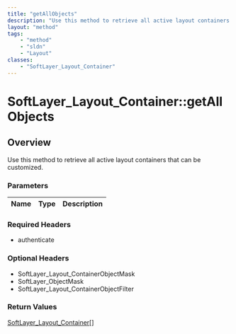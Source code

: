 ```yaml
---
title: "getAllObjects"
description: "Use this method to retrieve all active layout containers that can be customized."
layout: "method"
tags:
    - "method"
    - "sldn"
    - "Layout"
classes:
    - "SoftLayer_Layout_Container"
---
```

# SoftLayer_Layout_Container::getAllObjects
## Overview 
Use this method to retrieve all active layout containers that can be customized. 

### Parameters 
|Name | Type | Description |
| --- | --- | --- |


### Required Headers
* authenticate

### Optional Headers
* SoftLayer_Layout_ContainerObjectMask
* SoftLayer_ObjectMask
* SoftLayer_Layout_ContainerObjectFilter

### Return Values
<a href='/reference/datatypes/SoftLayer_Layout_Container'>SoftLayer_Layout_Container[] </a>
